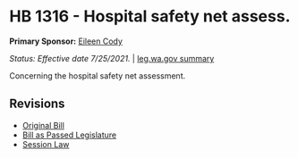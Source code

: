 # HB 1316 - Hospital safety net assess.
**Primary Sponsor:** [Eileen Cody](/person/leg/eileen.cody.md)

*Status: Effective date 7/25/2021.* | [leg.wa.gov summary](https://app.leg.wa.gov/billsummary?BillNumber=1316&Year=2021)

Concerning the hospital safety net assessment.

## Revisions
* [Original Bill](1/)
* [Bill as Passed Legislature](1/)
* [Session Law](1/)